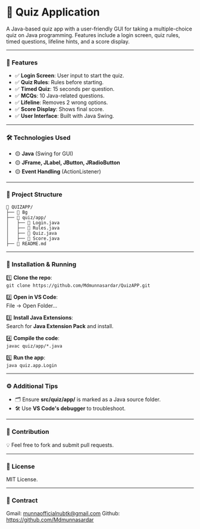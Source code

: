 
# 📝 **Quiz Application**

A Java-based quiz app with a user-friendly GUI for taking a multiple-choice quiz on Java programming. Features include a login screen, quiz rules, timed questions, lifeline hints, and a score display.

---

### 🚀 **Features**
- ✅ **Login Screen**: User input to start the quiz.
- ✅ **Quiz Rules**: Rules before starting.
- ✅ **Timed Quiz**: 15 seconds per question.
- ✅ **MCQs**: 10 Java-related questions.
- ✅ **Lifeline**: Removes 2 wrong options.
- ✅ **Score Display**: Shows final score.
- ✅ **User Interface**: Built with Java Swing.

---

### 🛠️ **Technologies Used**
- 🟡 **Java** (Swing for GUI)
- 🟡 **JFrame, JLabel, JButton, JRadioButton**
- 🟡 **Event Handling** (ActionListener)

---

### 📂 **Project Structure**
```
📁 QUIZAPP/
├── 📂 Bg   
├── 📂 quiz/app/
│   ├── 📄 Login.java
│   ├── 📄 Rules.java
│   ├── 📄 Quiz.java
│   ├── 📄 Score.java
├── 📄 README.md

```

---

### 📌 **Installation & Running**

1️⃣ **Clone the repo**:  
   `git clone https://github.com/Mdmunnasardar/QuizAPP.git`  

2️⃣ **Open in VS Code**:  
   File → Open Folder...

3️⃣ **Install Java Extensions**:  
   Search for **Java Extension Pack** and install.

4️⃣ **Compile the code**:  
   `javac quiz/app/*.java`

5️⃣ **Run the app**:  
   `java quiz.app.Login`

---

### ⚙️ **Additional Tips**
- 🗂️ Ensure **src/quiz/app/** is marked as a Java source folder.
- 🛠️ Use **VS Code's debugger** to troubleshoot.

---

### 🤝 **Contribution**
💡 Feel free to fork and submit pull requests.

---

### 📜 **License**
MIT License.

---

### 📝 **Contract**
Gmail: munnaofficialnubtk@gmail.com
Github: https://github.com/Mdmunnasardar

